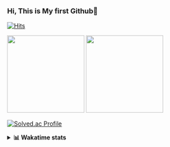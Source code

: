 ### Hi, This is My first Github👋
[![Hits](https://hits.seeyoufarm.com/api/count/incr/badge.svg?url=https%3A%2F%2Fgithub.com%2FJonghyun-Park1027&count_bg=%2379C83D&title_bg=%23555555&icon=&icon_color=%23E7E7E7&title=hits&edge_flat=false)](https://hits.seeyoufarm.com)
<br>


<p>
  <img height="180em" src="https://github-readme-stats-eight-rho-29.vercel.app/api?username=Jonghyun-Park1027&show_icons=true&include_all_commits=true&bg_color=30,e96443,904e95&title_color=fff&text_color=fff">
  <img height="180em" src="https://github-readme-stats-eight-rho-29.vercel.app/api/top-langs/?username=Jonghyun-Park1027&layout=compact&bg_color=30,e96443,904e95&title_color=fff&text_color=fff">


[![Solved.ac Profile](http://mazassumnida.wtf/api/v2/generate_badge?boj=ppjjhh1027)](https://solved.ac/ppjjhh1027/)

</p>
<details>
<summary><b>📊 Wakatime stats</b><br></summary>
<div>
<hr/>



<!--START_SECTION:waka-->
![Profile Views](http://img.shields.io/badge/Profile%20Views-0-blue)

**🐱 My GitHub Data** 

> 📦 110.4 kB Used in GitHub's Storage 
 > 
> 🚫 Not Opted to Hire
 > 
> 📜 8 Public Repositories 
 > 
> 🔑 3 Private Repositories 
 > 
**I'm an Early 🐤** 

```text
🌞 Morning                50 commits          █████░░░░░░░░░░░░░░░░░░░░   21.01 % 
🌆 Daytime                130 commits         ██████████████░░░░░░░░░░░   54.62 % 
🌃 Evening                53 commits          ██████░░░░░░░░░░░░░░░░░░░   22.27 % 
🌙 Night                  5 commits           █░░░░░░░░░░░░░░░░░░░░░░░░   02.10 % 
```
📅 **I'm Most Productive on Friday** 

```text
Monday                   44 commits          █████░░░░░░░░░░░░░░░░░░░░   18.49 % 
Tuesday                  30 commits          ███░░░░░░░░░░░░░░░░░░░░░░   12.61 % 
Wednesday                13 commits          █░░░░░░░░░░░░░░░░░░░░░░░░   05.46 % 
Thursday                 23 commits          ██░░░░░░░░░░░░░░░░░░░░░░░   09.66 % 
Friday                   62 commits          ███████░░░░░░░░░░░░░░░░░░   26.05 % 
Saturday                 25 commits          ███░░░░░░░░░░░░░░░░░░░░░░   10.50 % 
Sunday                   41 commits          ████░░░░░░░░░░░░░░░░░░░░░   17.23 % 
```


📊 **This Week I Spent My Time On** 

```text
🕑︎ Time Zone: Asia/Seoul

💬 Programming Languages: 
Dart                     3 hrs 25 mins       ██████████████░░░░░░░░░░░   57.87 % 
Jupyter                  1 hr 53 mins        ████████░░░░░░░░░░░░░░░░░   32.00 % 
GitIgnore file           9 mins              █░░░░░░░░░░░░░░░░░░░░░░░░   02.76 % 
Python                   9 mins              █░░░░░░░░░░░░░░░░░░░░░░░░   02.57 % 
Bash                     6 mins              ░░░░░░░░░░░░░░░░░░░░░░░░░   01.77 % 

🔥 Editors: 
VS Code                  3 hrs 30 mins       ███████████████░░░░░░░░░░   59.31 % 
PyCharm                  2 hrs 24 mins       ██████████░░░░░░░░░░░░░░░   40.69 % 

🐱‍💻 Projects: 
dart                     3 hrs 30 mins       ███████████████░░░░░░░░░░   59.19 % 
gpt                      2 hrs 20 mins       ██████████░░░░░░░░░░░░░░░   39.56 % 
competition_23_7_10(end) 4 mins              ░░░░░░░░░░░░░░░░░░░░░░░░░   01.13 % 
flutter                  0 secs              ░░░░░░░░░░░░░░░░░░░░░░░░░   00.12 % 

💻 Operating System: 
Windows                  5 hrs 55 mins       █████████████████████████   100.00 % 
```

**I Mostly Code in Jupyter Notebook** 

```text
Jupyter Notebook         6 repos             ███████████████████░░░░░░   75.00 % 
C++                      2 repos             ██████░░░░░░░░░░░░░░░░░░░   25.00 % 
```




 Last Updated on 01/07/2025 18:48:16 UTC
<!--END_SECTION:waka-->
</details>



